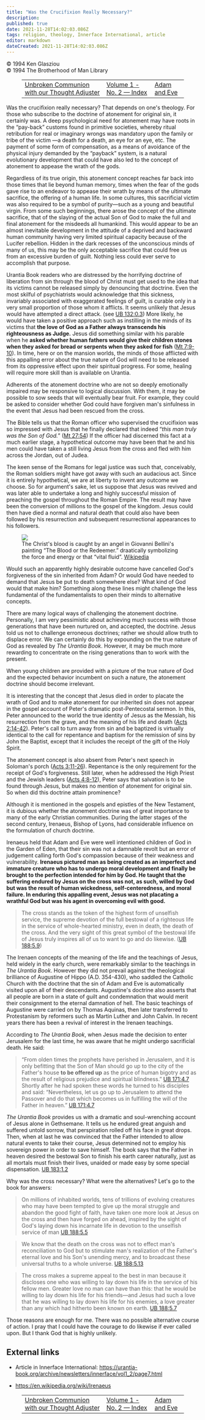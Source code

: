 ```yaml
---
title: "Was the Crucifixion Really Necessary?"
description: 
published: true
date: 2021-11-28T14:02:03.086Z
tags: religion, theology, Innerface International, article
editor: markdown
dateCreated: 2021-11-28T14:02:03.086Z
---
```


<p class="v-card v-sheet theme--light grey lighten-3 px-2">© 1994 Ken Glasziou<br>© 1994 The Brotherhood of Man Library</p>
<figure class="table chapter-navigator">
  <table>
    <tbody>
      <tr>
        <td>
        <a href="/en/article/Ann_Bendall/Unbroken_Communion_with_our_Thought_Adjuster">
          <span class="mdi mdi-arrow-left-drop-circle"></span><span class="pl-2">Unbroken Communion with our Thought Adjuster</span>
        </a>
        </td>
        <td>
        <a href="/en/index/articles_innerface#volume-1-no-2">
          <span class="mdi mdi-book-open-variant"></span><span class="pl-2">Volume 1 - No. 2 — Index</span>
        </a>
        </td>
        <td>
        <a href="/en/article/Ann_Bendall/Adam_and_Eve">
          <span class="pr-2">Adam and Eve</span><span class="mdi mdi-arrow-right-drop-circle"></span>
        </a>
        </td>
      </tr>
    </tbody>
  </table>
</figure>


Was the crucifixion really necessary? That depends on one's theology. For those who subscribe to the doctrine of atonement for original sin, it certainly was. A deep psychological need for atonement may have  roots in the “pay-back” customs found in primitive societies, whereby ritual retribution for real or imaginary wrongs was mandatory upon the family or tribe of the victim —a death for a death, an eye for an eye, etc. The payment of some form of compensation, as a means of avoidance of the physical injury demanded by the “payback” system, is a natural evolutionary development that could have also led to the concept of atonement to appease the wrath of the gods.

Regardless of its true origin, this atonement concept reaches far back into those times that lie beyond human memory, times when the fear of the gods gave rise to an endeavor to appease their wrath by means of the ultimate sacrifice, the offering of a human life. In some cultures, this sacrificial victim was also required to be a symbol of  purity—such as a young and beautiful virgin. From some such beginnings, there arose the concept of the ultimate sacrifice, that of the slaying of the actual Son of God to make the full and final atonement for the misdeeds all humankind. This would appear to be an almost inevitable development in the attitude of a deprived and backward human community having very limited spiritual capacity because of the Lucifer rebellion. Hidden in the dark recesses of the unconscious minds of many of us, this may be the only acceptable sacrifice that could free us from an excessive burden of guilt. Nothing less could ever serve to accomplish that purpose.

Urantia Book readers who are distressed by the horrifying doctrine of liberation from sin through the blood of Christ must get used to the idea that its victims cannot be released simply by denouncing that doctrine. Even the most skilful of psychiatrists would acknowledge that this sickness, invariably associated with exaggerated feelings of guilt, is curable only in a very small proportion of those whom it afflicts. It seems unlikely that Jesus would have attempted a direct attack. (see [UB 132:0.3](/en/The_Urantia_Book/132#p0_3)) More likely, he would have taken a positive approach such as instilling in the minds of its victims that **the love of God as a Father always transcends his righteousness as Judge.** Jesus did something similar with his parable when he **asked whether human fathers would give their children stones when they asked for bread or serpents when they asked for fish** ([Mt 7:9-10](/en/Bible/Matthew/7#v9)). In time, here or on the mansion worlds, the minds of those afflicted with this appalling error about the true nature of God will need to be released from its oppressive effect upon their spiritual progress. For some, healing will require more skill than is available on Urantia.

Adherents of the atonement doctrine who are not so deeply emotionally impaired may be responsive to logical discussion. With them, it may be possible to sow seeds that will eventually bear fruit. For example, they could be asked to consider whether God could have forgiven man's sinfulness in the event that Jesus had been rescued from the cross.

The Bible tells us that the Roman officer who supervised the crucifixion was so impressed with Jesus that he finally declared that indeed “_this man truly was the Son of God._” ([Mt 27:54](/en/Bible/Matthew/27#v54)) If the officer had discerned this fact at a much earlier stage, a hypothetical outcome may have been that he and his men could have taken a still living Jesus from the cross and fled with him across the Jordan, out of Judea.

The keen sense of the Romans for legal justice was such that, conceivably, the Roman soldiers might have got away with such an audacious act. Since it is entirely hypothetical, we are at liberty to invent any outcome we choose. So for argument's sake, let us suppose that Jesus was revived and was later able to undertake a long and highly successful mission of preaching the gospel throughout the Roman Empire. The result may have been the conversion of millions to the gospel of the kingdom. Jesus could then have died a normal and natural death that could also have been followed by his resurrection and subsequent resurrectional appearances to his followers.

<figure id="Figure_1" class="image urantiapedia image-style-align-right">
<img src="/image/article/Ken_Glasziou/Was_the_Crucifixion_Really_Necessary/Giovanni_Bellini_-_Il_sangue_del_Redentore.jpg">
<figcaption>The Christ's blood is caught by an angel in Giovanni Bellini's painting “The Blood or the Redeemer.” draatically symbolizing the force and energy or that “vital fluid”. <a href="https://en.wikipedia.org/wiki/The_Blood_of_the_Redeemer">Wikipedia</a></figcaption>
</figure>

Would such an apparently highly desirable outcome have cancelled God's forgiveness of the sin inherited from Adam? Or would God have needed to demand that Jesus be put to death somewhere else? What kind of God would that make him? Something along these lines might challenge the less fundamental of the fundamentalists to open their minds to alternative concepts.

There are many logical ways of challenging the atonement doctrine. Personally, I am very pessimistic about achieving much success with those generations that have been nurtured on, and accepted, the doctrine. Jesus told us not to challenge erroneous doctrines; rather we should allow truth to displace error. We can certainly do this by expounding on the true nature of God as revealed by _The Urantia Book_. However, it may be much more rewarding to concentrate on the rising generations than to work with the present.

When young children are provided with a picture of the true nature of God and the expected behavior incumbent on such a nature, the atonement doctrine should become  irrelevant. 

It is interesting that the concept that Jesus died in order to placate the wrath of God and to make atonement for our inherited sin does not appear in the gospel account of Peter's dramatic post-Pentecostal sermon. In this, Peter announced to the world the true identity of Jesus as the Messiah, his resurrection from the grave, and the meaning of his life and death ([Acts 2:14-42](/en/Bible/Acts_of_the_Apostles/2#v14)). Peter's call to turn away from sin and be baptized is virtually identical to the call for repentance and baptism for the remission of sins by John the Baptist, except that it includes the receipt of the gift of the Holy Spirit.

The atonement concept is also absent from Peter's next speech in Soloman's porch ([Acts 3:11-26](/en/Bible/Acts_of_the_Apostles/3#v11)). Repentance is the only requirement for the receipt of God's forgiveness.  Still later, when he addressed the High Priest and the Jewish leaders ([Acts 4:8-12](/en/Bible/Acts_of_the_Apostles/4#v8)), Peter says that salvation is to be found through Jesus, but makes no mention of atonement for original sin. So when did this  doctrine attain prominence?

Although it is mentioned in the gospels and epistles of the New Testament, it is dubious whether the atonement doctrine was of great importance to many of the early Christian communities. During the latter stages of the second century, Irenaeus, Bishop of Lyons, had considerable influence on the formulation of church doctrine.

Irenaeus held that Adam and Eve were well intentioned children of God in the Garden of Eden, that their sin was not a damnable revolt but an error of judgement calling forth God's compassion because of their weakness and vulnerability. **Irenaeus pictured man as being created as an imperfect and immature creature who has to undergo moral development and finally be brought to the perfection intended for him by God. He taught that the suffering endured by Jesus on the cross was not, as such, willed by God but was the result of human wickedness, self-centeredness, and moral failure. In enduring this appalling event, Jesus was not placating a wrathful God but was his agent in overcoming evil with good.**

> The cross stands as the token of the highest form of unselfish service, the supreme devotion of the full bestowal of a righteous life in the service of whole-hearted ministry, even in death, the death of the cross. And the very sight of this great symbol of the bestowal life of Jesus truly inspires all of us to want to go and do likewise. ([UB 188:5.9](/en/The_Urantia_Book/188#p5_9))

The Irenaen concepts of the meaning of the life and the teachings of Jesus, held widely in the early church, were remarkably similar to the teachings in _The Urantia Book_. However they did not prevail against the theological brilliance of Augustine of Hippo (A.D. 354-430), who saddled the Catholic Church with the doctrine that the sin of Adam and Eve is automatically visited upon all of their descendants. Augustine's doctrine also asserts that all people are born in a state of guilt and condemnation that would merit their consignment to the eternal damnation of hell. The basic teachings of Augustine were carried on by Thomas Aquinas, then later transferred to Protestanism by reformers such as Martin Luther and John Calvin. In recent years there has been a revival of interest in the Irenaen teachings.

According to _The Urantia Book_, when Jesus made the decision to enter Jerusalem for the last time, he was aware that he might undergo sacrificial death. He said:

> “From olden times the prophets have perished in Jerusalem, and it is only befitting that the Son of Man should go up to the city of the Father's house **to be offered up** as the price of human bigotry and as the result of religious prejudice and spiritual blindness.” [UB 171:4.7](/en/The_Urantia_Book/171#p4_7) Shortly after he had spoken these words he turned to his disciples and said: “Nevertheless, let us go up to Jerusalem to attend the Passover and do that which becomes us in fulfilling the will of the Father in heaven.” [UB 171:4.7](/en/The_Urantia_Book/171#p4_7)

_The Urantia Book_ provides us with a dramatic and soul-wrenching account of Jesus alone in Gethsemane. It tells us he endured great anguish and suffered untold sorrow, that perspiration rolled off his face in great drops. Then, when at last he was convinced that the Father intended to allow natural events to take their course, Jesus determined not to employ  his sovereign power in order to save himself. The book says that the Father in heaven desired the bestowal Son to finish his earth career naturally, just as all mortals must finish their lives, unaided or made easy by some special dispensation. [UB 183:1.2](/en/The_Urantia_Book/183#p1_2)

Why was the cross necessary? What were the alternatives? Let's go to the book for answers:

> On millions of inhabited worlds, tens of trillions of evolving creatures who may have been tempted to give up the moral struggle and abandon the good fight of faith, have taken one more look at Jesus on the cross and then have forged on ahead, inspired by the sight of God's laying down his incarnate life in devotion to the unselfish service of man [UB 188:5.5](/en/The_Urantia_Book/188#p5_5)

> We know that the death on the cross was not to effect man's reconciliation to God but to stimulate man's realization of the Father's eternal love and his Son's unending mercy, and to broadcast these universal truths to a whole universe. [UB 188:5.13](/en/The_Urantia_Book/188#p5_13)

> The cross makes a supreme appeal to the best in man because it discloses one who was willing to lay down his life in the service of his fellow men. Greater love no man can have than this: that he would be willing to lay down his life for his friends—and Jesus had such a love that he was willing to lay down his life for his enemies, a love greater than any which had hitherto been known on earth. [UB 188:5.7](/en/The_Urantia_Book/188#p5_7)

Those reasons are enough for me. There was no possible alternative course of action. I pray that I could have the courage to do likewise if ever called upon. But I thank God that is highly unlikely.

## External links

* Article in Innerface International: https://urantia-book.org/archive/newsletters/innerface/vol1_2/page7.html

* https://en.wikipedia.org/wiki/Irenaeus

<figure class="table chapter-navigator">
  <table>
    <tbody>
      <tr>
        <td>
        <a href="/en/article/Ann_Bendall/Unbroken_Communion_with_our_Thought_Adjuster">
          <span class="mdi mdi-arrow-left-drop-circle"></span><span class="pl-2">Unbroken Communion with our Thought Adjuster</span>
        </a>
        </td>
        <td>
        <a href="/en/index/articles_innerface#volume-1-no-2">
          <span class="mdi mdi-book-open-variant"></span><span class="pl-2">Volume 1 - No. 2 — Index</span>
        </a>
        </td>
        <td>
        <a href="/en/article/Ann_Bendall/Adam_and_Eve">
          <span class="pr-2">Adam and Eve</span><span class="mdi mdi-arrow-right-drop-circle"></span>
        </a>
        </td>
      </tr>
    </tbody>
  </table>
</figure>
